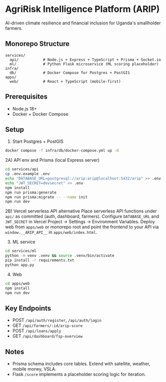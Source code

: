 # AgriRisk Intelligence Platform (ARIP)

AI-driven climate resilience and financial inclusion for Uganda's smallholder farmers.

## Monorepo Structure

```
services/
  api/           # Node.js + Express + TypeScript + Prisma + Socket.io
  ml/            # Python Flask microservice (ML scoring placeholder)
infra/
  db/            # Docker Compose for Postgres + PostGIS
apps/
  web/           # React + TypeScript (mobile-first)
```

## Prerequisites
- Node.js 18+
- Docker + Docker Compose

## Setup

1) Start Postgres + PostGIS
```bash
docker compose -f infra/db/docker-compose.yml up -d
```

2A) API env and Prisma (local Express server)
```bash
cd services/api
cp .env.example .env
echo "DATABASE_URL=postgresql://arip:arip@localhost:5432/arip" >> .env
echo "JWT_SECRET=devsecret" >> .env
npm install
npm run prisma:generate
npm run prisma:migrate -- --name init
npm run dev
```

2B) Vercel serverless API alternative
Place serverless API functions under `api/` as committed (auth, dashboard, farmers). Configure `DATABASE_URL` and `JWT_SECRET` in Vercel Project → Settings → Environment Variables. Deploy web from `apps/web` or monorepo root and point the frontend to your API via `window.__ARIP_API__` in `apps/web/index.html`.

3) ML service
```bash
cd services/ml
python -m venv .venv && source .venv/bin/activate
pip install -r requirements.txt
python app.py
```

4) Web
```bash
cd apps/web
npm install
npm run dev
```

## Key Endpoints
- POST `/api/auth/register`, `/api/auth/login`
- GET `/api/farmers/:id/arip-score`
- POST `/api/loans/apply`
- GET `/api/dashboard/fsp-overview`

## Notes
- Prisma schema includes core tables. Extend with satellite, weather, mobile money, VSLA.
- Flask `/score` implements a placeholder scoring logic for iteration.
